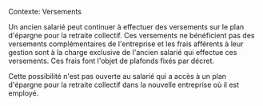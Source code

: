 Contexte: Versements

Un ancien salarié peut continuer à effectuer des versements sur le plan d'épargne pour la retraite collectif. Ces versements ne bénéficient pas des versements complémentaires de l'entreprise et les frais afférents à leur gestion sont à la charge exclusive de l'ancien salarié qui effectue ces versements. Ces frais font l'objet de plafonds fixés par décret.

Cette possibilité n'est pas ouverte au salarié qui a accès à un plan d'épargne pour la retraite collectif dans la nouvelle entreprise où il est employé.